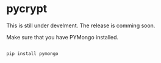 # pycrypt
 
This is still under develment. The release is comming soon.

Make sure that you have PYMongo installed.

```python

pip install pymongo

```